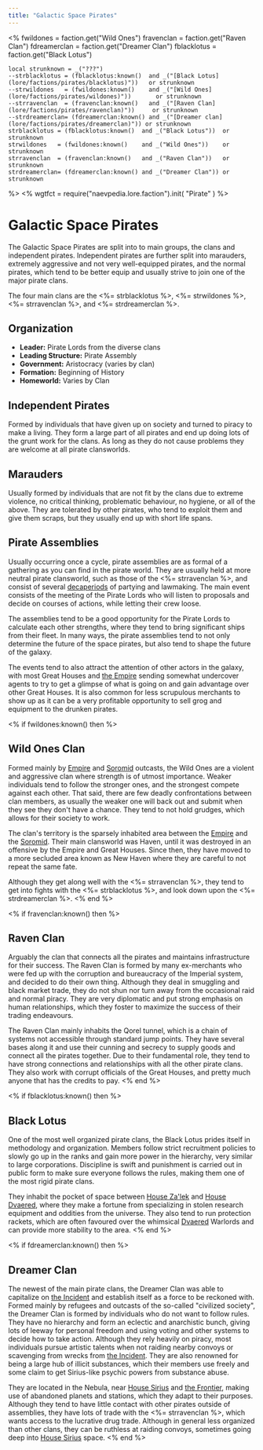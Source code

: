 ```yaml
---
title: "Galactic Space Pirates"
---
```

<%
    fwildones = faction.get("Wild Ones")
    fravenclan = faction.get("Raven Clan")
    fdreamerclan = faction.get("Dreamer Clan")
    fblacklotus = faction.get("Black Lotus")

    local strunknown = _("???")
    --strblacklotus = (fblacklotus:known()  and _("[Black Lotus](lore/factions/pirates/blacklotus)"))   or strunknown
    --strwildones   = (fwildones:known()    and _("[Wild Ones](lore/factions/pirates/wildones)"))       or strunknown
    --strravenclan  = (fravenclan:known()   and _("[Raven Clan](lore/factions/pirates/ravenclan)"))     or strunknown
    --strdreamerclan= (fdreamerclan:known() and _("[Dreamer clan](lore/factions/pirates/dreamerclan)")) or strunknown
    strblacklotus = (fblacklotus:known()  and _("Black Lotus"))  or strunknown
    strwildones   = (fwildones:known()    and _("Wild Ones"))    or strunknown
    strravenclan  = (fravenclan:known()   and _("Raven Clan"))   or strunknown
    strdreamerclan= (fdreamerclan:known() and _("Dreamer Clan")) or strunknown
%>
<%
wgtfct = require("naevpedia.lore.faction").init( "Pirate" )
%>
<widget wgtfct />

# Galactic Space Pirates

The Galactic Space Pirates are split into to main groups, the clans and independent pirates.
Independent pirates are further split into marauders, extremely aggressive and not very well-equipped pirates, and the normal pirates, which tend to be better equip and usually strive to join one of the major pirate clans.

The four main clans are the <%= strblacklotus %>, <%= strwildones %>, <%= strravenclan %>, and <%= strdreamerclan %>.

## Organization

* **Leader:** Pirate Lords from the diverse clans
* **Leading Structure:** Pirate Assembly
* **Government:** Aristocracy (varies by clan)
* **Formation:** Beginning of History
* **Homeworld:** Varies by Clan

## Independent Pirates

Formed by individuals that have given up on society and turned to piracy to make a living.
They form a large part of all pirates and end up doing lots of the grunt work for the clans.
As long as they do not cause problems they are welcome at all pirate clansworlds.

## Marauders

Usually formed by individuals that are not fit by the clans due to extreme violence, no critical thinking, problematic behaviour, no hygiene, or all of the above.
They are tolerated by other pirates, who tend to exploit them and give them scraps, but they usually end up with short life spans.

## Pirate Assemblies

Usually occurring once a cycle, pirate assemblies are as formal of a gathering as you can find in the pirate world.
They are usually held at more neutral pirate clansworld, such as those of the <%= strravenclan %>, and consist of several [decaperiods](mechanics/time) of partying and lawmaking.
The main event consists of the meeting of the Pirate Lords who will listen to proposals and decide on courses of actions, while letting their crew loose.

The assemblies tend to be a good opportunity for the Pirate Lords to calculate each other strengths, where they tend to bring significant ships from their fleet.
In many ways, the pirate assemblies tend to not only determine the future of the space pirates, but also tend to shape the future of the galaxy.

The events tend to also attract the attention of other actors in the galaxy, with most Great Houses and [the Empire](lore/factions/empire) sending somewhat undercover agents to try to get a glimpse of what is going on and gain advantage over other Great Houses.
It is also common for less scrupulous merchants to show up as it can be a very profitable opportunity to sell grog and equipment to the drunken pirates.

<% if fwildones:known() then %>
## Wild Ones Clan

Formed mainly by [Empire](lore/factions/empire) and [Soromid](lore/factions/soromid) outcasts, the Wild Ones are a violent and aggressive clan where strength is of utmost importance.
Weaker individuals tend to follow the stronger ones, and the strongest compete against each other.
That said, there are few deadly confrontations between clan members, as usually the weaker one will back out and submit when they see they don't have a chance.
They tend to not hold grudges, which allows for their society to work.

The clan's territory is the sparsely inhabited area between the [Empire](lore/factions/empire) and the [Soromid](lore/factions/soromid).
Their main clansworld was Haven, until it was destroyed in an offensive by the Empire and Great Houses.
Since then, they have moved to a more secluded area known as New Haven where they are careful to not repeat the same fate.

Although they get along well with the <%= strravenclan %>, they tend to get into fights with the <%= strblacklotus %>, and look down upon the <%= strdreamerclan %>.
<% end %>

<% if fravenclan:known() then %>
## Raven Clan

Arguably the clan that connects all the pirates and maintains infrastructure for their success.
The Raven Clan is formed by many ex-merchants who were fed up with the corruption and bureaucracy of the Imperial system, and decided to do their own thing.
Although they deal in smuggling and black market trade, they do not shun nor turn away from the occasional raid and normal piracy.
They are very diplomatic and put strong emphasis on human relationships, which they foster to maximize the success of their trading endeavours.

The Raven Clan mainly inhabits the Qorel tunnel, which is a chain of systems not accessible through standard jump points.
They have several bases along it and use their cunning and secrecy to supply goods and connect all the pirates together.
Due to their fundamental role, they tend to have strong connections and relationships with all the other pirate clans.
They also work with corrupt officials of the Great Houses, and pretty much anyone that has the credits to pay.
<% end %>

<% if fblacklotus:known() then %>
## Black Lotus

One of the most well organized pirate clans, the Black Lotus prides itself in methodology and organization.
Members follow strict recruitment policies to slowly go up in the ranks and gain more power in the hierarchy, very similar to large corporations.
Discipline is swift and punishment is carried out in public form to make sure everyone follows the rules, making them one of the most rigid pirate clans.

They inhabit the pocket of space between [House Za'lek](lore/factions/zalek) and [House Dvaered](lore/factions/dvaered), where they make a fortune from specializing in stolen research equipment and oddities from the universe.
They also tend to run protection rackets, which are often favoured over the whimsical [Dvaered](lore/factions/dvaered) Warlords and can provide more stability to the area.
<% end %>

<% if fdreamerclan:known() then %>
## Dreamer Clan

The newest of the main pirate clans, the Dreamer Clan was able to capitalize on [the Incident](lore/history/incident) and establish itself as a force to be reckoned with.
Formed mainly by refugees and outcasts of the so-called "civilized society", the Dreamer Clan is formed by individuals who do not want to follow rules.
They have no hierarchy and form an eclectic and anarchistic bunch, giving lots of leeway for personal freedom and using voting and other systems to decide how to take action.
Although they rely heavily on piracy, most individuals pursue artistic talents when not raiding nearby convoys or scavenging from wrecks from [the Incident](lore/historyincident).
They are also renowned for being a large hub of illicit substances, which their members use freely and some claim to get Sirius-like psychic powers from substance abuse.

They are located in the Nebula, near [House Sirius](lore/factions/sirius) and [the Frontier](lore/factions/frontienr), making use of abandoned planets and stations, which they adapt to their purposes.
Although they tend to have little contact with other pirates outside of assemblies, they have lots of trade with the <%= strravenclan %>, which wants access to the lucrative drug trade.
Although in general less organized than other clans, they can be ruthless at raiding convoys, sometimes going deep into [House Sirius](lore/factions/sirius) space.
<% end %>

